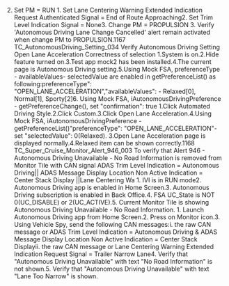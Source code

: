 2. Set PM = RUN 1. Set Lane Centering Warning Extended Indication Request Authenticated Signal = End of Route Approaching2. Set Trim Level Indication Signal = None3. Change PM = PROPULSION 3. Verify 'Autonomous Driving Lane Change Cancelled' alert remain activated when change PM to PROPULSION.1167 TC_AutonomousDriving_Setting_034 Verify Autonomous Driving Setting Open Lane Acceleration Correctness of selection 1.System is on.2.Hide feature turned on.3.Test app mock2 has been installed.4.The current page is Autonomous Driving setting.5.Using Mock FSA, preferenceType - availableValues- selectedValue are enabled in getPreferenceList() as following:preferenceType": "OPEN_LANE_ACCELERATION","availableValues": - Relaxed[0], Normal[1], Sporty[2]6. Using Mock FSA, iAutonomousDrivingPreference - getPreferenceChange(), set "confirmation": true 1.Click Automated Driving Style.2.Click Custom.3.Click Open Lane Acceleration.4.Using Mock FSA, iAutonomousDrivingPreference - getPreferenceList()"preferenceType": "OPEN_LANE_ACCELERATION"- set "selectedValue": 0(Relaxed). 3.Open Lane Acceleration page is displayed normally.4.Relaxed item can be shown correctly.1168 TC_Super_Cruise_Monitor_Alert_946_003 To verify that Alert 946 - Autonomous Driving Unavailable - No Road Information is removed from Monitor Tile with CAN signal ADAS Trim Level Indication = Autonomous Driving|| ADAS Message Display Location Non Active Indication = Center Stack Display ||Lane Centering Wa 1. IVI is in RUN mode2. Autonomous Driving app is enabled in Home Screen.3. Autonomous Driving subscription is enabled in Back Office.4. FSA UC_State is NOT 0(UC_DISABLE) or 2(UC_ACTIVE).5. Current Monitor Tile is showing Autonomous Driving Unavailable - No Road Information. 1. Launch Autonomous Driving app from Home Screen.2. Press on Monitor icon.3. Using Vehicle Spy, send the following CAN messages:i. the raw CAN message or ADAS Trim Level Indication = Autonomous Driving & ADAS Message Display Location Non Active Indication = Center Stack Displayii. the raw CAN message or Lane Centering Warning Extended Indication Request Signal = Trailer Narrow Lane4. Verify that "Autonomous Driving Unavailable" with text "No Road Information" is not shown.5. Verify that "Autonomous Driving Unavailable" with text "Lane Too Narrow" is shown.